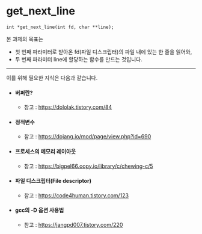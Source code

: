 # get_next_line

```
int *get_next_line(int fd, char **line);
```

본 과제의 목표는 

* 첫 번째 파라미터로 받아온 fd(파일 디스크립터)의 파일 내에 있는 한 줄을 읽어와,
* 두 번째 파라미터 line에 할당하는 함수를 만드는 것입니다.

___
이를 위해 필요한 지식은 다음과 같습니다.

* #### 버퍼란?
  * 참고 : https://dololak.tistory.com/84
* #### 정적변수
  * 참고 : https://dojang.io/mod/page/view.php?id=690
* #### 프로세스의 메모리 레이아웃
  * 참고 : https://bigpel66.oopy.io/library/c/chewing-c/5
* #### 파일 디스크립터(File descriptor)
  * 참고 : https://code4human.tistory.com/123
* #### gcc의 -D 옵션 사용법
  * 참고 : https://jangpd007.tistory.com/220
